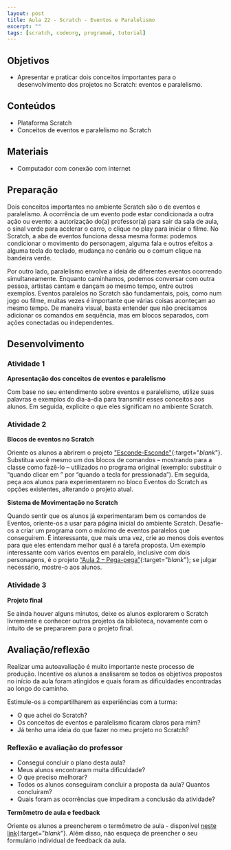 ```yaml
---
layout: post
title: Aula 22 - Scratch - Eventos e Paralelismo
excerpt: ""
tags: [scratch, codeorg, programaê, tutorial]
---
```


## Objetivos

- Apresentar e praticar dois conceitos importantes para o desenvolvimento dos projetos no Scratch: eventos e paralelismo.

## Conteúdos

- Plataforma Scratch
- Conceitos de eventos e paralelismo no Scratch

## Materiais

- Computador com conexão com internet

## Preparação

Dois conceitos importantes no ambiente Scratch são o de eventos e paralelismo. A ocorrência de um evento pode estar condicionada a outra ação ou evento: a autorização do(a) professor(a) para sair da sala de aula, o sinal verde para acelerar o carro, o clique no play para iniciar o filme. No Scratch, a aba de eventos funciona dessa mesma forma: podemos condicionar o movimento do personagem, alguma fala e outros efeitos a alguma tecla do teclado, mudança no cenário ou o comum clique na bandeira verde.

Por outro lado, paralelismo envolve a ideia de diferentes eventos ocorrendo simultaneamente. Enquanto caminhamos, podemos conversar com outra pessoa, artistas cantam e dançam ao mesmo tempo, entre outros exemplos. Eventos paralelos no Scratch são fundamentais, pois, como num jogo ou filme, muitas vezes é importante que várias coisas aconteçam ao mesmo tempo. De maneira visual, basta entender que não precisamos adicionar os comandos em sequência, mas em blocos separados, com ações conectadas ou independentes.

## Desenvolvimento

### Atividade 1

**Apresentação dos conceitos de eventos e paralelismo**

Com base no seu entendimento sobre eventos e paralelismo, utilize suas palavras e exemplos do dia-a-dia para transmitir esses conceitos aos alunos. Em seguida, explicite o que eles significam no ambiente Scratch.

### Atividade 2

**Blocos de eventos no Scratch**

Oriente os alunos a abrirem o projeto ["Esconde-Esconde"](https://scratch.mit.edu/projects/62114670/){:target="_blank_"}. Substitua você mesmo um dos blocos de comandos – mostrando para a classe como fazê-lo – utilizados no programa original (exemplo: substituir o “quando clicar em <bandeira verde>” por “quando a tecla <seta para baixo> for pressionada”). Em seguida, peça aos alunos para experimentarem no bloco Eventos do Scratch as opções existentes, alterando o projeto atual.

**Sistema de Movimentação no Scratch**

Quando sentir que os alunos já experimentaram bem os comandos de Eventos, oriente-os a usar para página inicial do ambiente Scratch. Desafie-os a criar um programa com o máximo de eventos paralelos que conseguirem. É interessante, que mais uma vez, crie ao menos dois eventos para que eles entendam melhor qual é a tarefa proposta. Um exemplo interessante com vários eventos em paralelo, inclusive com dois personagens, é o projeto  [“Aula 2 – Pega-pega”](https://scratch.mit.edu/projects/23806296/){:target="_blank_"}; se julgar necessário, mostre-o aos alunos.

### Atividade 3

**Projeto final**

Se ainda houver alguns minutos, deixe os alunos explorarem o Scratch livremente e conhecer outros projetos da biblioteca, novamente com o intuito de se prepararem para o projeto final.


## Avaliação/reflexão

Realizar uma autoavaliação é muito importante neste processo de produção. Incentive os alunos a analisarem se todos os objetivos propostos no início da aula foram atingidos e quais foram as dificuldades encontradas ao longo do caminho.

Estimule-os a compartilharem as experiências com a turma:

 - O que achei do Scratch?
 - Os conceitos de eventos e paralelismo ficaram claros para mim?
 - Já tenho uma ideia do que fazer no meu projeto no Scratch?


### Reflexão e avaliação do professor

 - Consegui concluir o plano desta aula?
 - Meus alunos encontraram muita dificuldade?
 - O que preciso melhorar?
 - Todos os alunos conseguiram concluir a proposta da aula? Quantos concluíram?
 - Quais foram as ocorrências que impediram a conclusão da atividade?

 **Termômetro de aula e feedback**

 Oriente os alunos a preencherem o termômetro de aula - disponível [neste link](http://goo.gl/FbZvEh){:target="_blank_"}. Além disso, não esqueça de preencher o seu formulário individual de feedback da aula.
